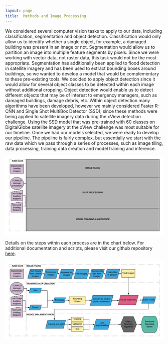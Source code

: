 ```yaml
---
layout: page
title:  Methods and Image Processing
---
```

We considered several computer vision tasks to apply to our data, including classification, segmentation and object detection.  Classification would only allow us to identify whether a single object, for example, a damaged building was present in an image or not.  Segmentation would allow us to partition an image into multiple feature segments by pixels.  Since we were working with vector data, not raster data, this task would not be the most appropriate.  Segmentation has additionally been applied to flood detection in satellite imagery and has been used to extract bounding boxes around buildings, so we wanted to develop a model that would be complementary to these pre-existing tools.  We decided to apply object detection since it would allow for several object classes to be detected within each image without additional cropping.  Object detection would enable us to detect different objects that may be of interest to emergency managers, such as damaged buildings, damage debris, etc.  Within object detection many algorithms have been developed, however we mainly considered Faster R-CNN and Single Shot MultiBox Detector (SSD), since these methods were being applied to satellite imagery data during the xView detection challenge.  Using the SSD model that was pre-trained with 60 classes on DigitalGlobe satellite imagery at the xView challenge was most suitable for our timeline.  Once we had our models selected, we were ready to develop our pipeline.  The pipeline is fairly complex, but essentially we start with the raw data which we pass through a series of processes, such as image tiling, data processing, training data creation and model training and inference.

![Pipeline overview](Pipeline-processes2.png)

Details on the steps within each process are in the chart below.  For additional documentation and scripts, please visit our github repository [here](https://github.com/DDS-Lab/disaster-image-processing).

![Pipeline flow chart](Pipeline-large.png)




